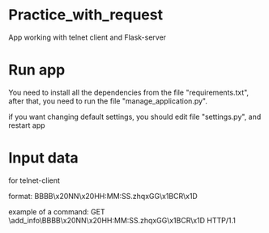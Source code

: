 # Practice_with_request

App working with telnet client and Flask-server

# Run app

You need to install all the dependencies from the file "requirements.txt", after that, you need to run the file "manage_application.py".

if you want changing default settings, you should edit file "settings.py", and restart app

# Input data
for telnet-client

format: BBBB\x20NN\x20HH:MM:SS.zhqxGG\x1BCR\x1D

example of a command: GET \add_info\BBBB\x20NN\x20HH:MM:SS.zhqxGG\x1BCR\x1D HTTP/1.1

      
      
